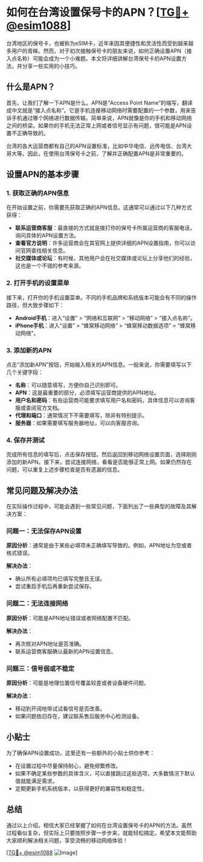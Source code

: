 # 如何在台湾设置保号卡的APN？[[TG💪+ @esim1088](https://t.me/s/esim1088)]

台湾地区的保号卡，也被称为eSIM卡，近年来因其便捷性和灵活性而受到越来越多用户的青睐。然而，对于初次接触保号卡的朋友来说，如何正确设置APN（接入点名称）可能会成为一个小难题。本文将详细讲解台湾保号卡的APN设置方法，并分享一些实用的小技巧。

## 什么是APN？

首先，让我们了解一下APN是什么。APN是“Access Point Name”的缩写，翻译成中文就是“接入点名称”。它是手机连接移动网络时需要配置的一个参数，用来告诉手机通过哪个网络进行数据传输。简单来说，APN就像是你的手机和移动网络之间的桥梁。如果你的手机无法正常上网或者信号显示有问题，很可能是APN设置不正确导致的。

台湾的各大运营商都有自己的APN设置标准，比如中华电信、远传电信、台湾大哥大等。因此，在使用台湾保号卡之前，了解并正确配置APN是非常重要的。

## 设置APN的基本步骤

### 1. 获取正确的APN信息

在开始设置之前，你需要先获取正确的APN信息。这通常可以通过以下几种方式获得：

- **联系运营商客服**：最直接的方式就是拨打你的保号卡所属运营商的客服电话，询问具体的APN设置方法。
- **查看官方说明**：许多运营商会在其官网上提供详细的APN设置指南，你可以访问官网查找相关信息。
- **社交媒体或论坛**：有时候，其他用户会在社交媒体或论坛上分享他们的经验，这也是一个不错的参考来源。

### 2. 打开手机的设置菜单

接下来，打开你的手机设置菜单。不同的手机品牌和系统版本可能会有不同的操作路径，但大致步骤如下：

- **Android手机**：进入“设置” > “网络和互联网” > “移动网络” > “接入点名称”。
- **iPhone手机**：进入“设置” > “蜂窝移动网络” > “蜂窝移动数据选项” > “蜂窝移动网络”。

### 3. 添加新的APN

点击“添加新APN”按钮，开始输入相关的APN信息。一般来说，你需要填写以下几个关键字段：

- **名称**：可以随意填写，方便你自己识别即可。
- **APN**：这是最重要的部分，必须填写运营商提供的APN地址。
- **用户名和密码**：有些运营商可能要求填写用户名和密码，具体信息可以咨询客服或查阅官方文档。
- **代理和端口**：通常情况下不需要填写，除非有特别提示。
- **服务器**：如果需要填写服务器地址，可以向客服咨询。

### 4. 保存并测试

完成所有信息的填写后，点击保存按钮。然后返回到移动网络设置页面，选择刚刚添加的新APN。接下来，尝试连接网络，看看是否能够正常上网。如果仍然存在问题，可以重复上述步骤检查是否有遗漏的信息。

## 常见问题及解决办法

在实际操作过程中，可能会遇到一些常见问题，下面列出了一些典型的故障及其解决方案：

### 问题一：无法保存APN设置

**原因分析**：通常是由于某些必填项未正确填写导致的。例如，APN地址为空或者格式错误。

**解决办法**：
- 确认所有必填项均已填写完整且无误。
- 尝试重启手机后再重新尝试保存。

### 问题二：无法连接网络

**原因分析**：可能是APN地址错误或者网络配置不匹配。

**解决办法**：
- 再次核对APN地址是否准确。
- 联系运营商客服确认最新的APN设置信息。

### 问题三：信号弱或不稳定

**原因分析**：可能是地理位置信号覆盖较差或者设备硬件问题。

**解决办法**：
- 移动到开阔地带试试看信号是否改善。
- 如果问题依旧存在，建议联系售后服务中心检测设备。

## 小贴士

为了确保APN设置成功，这里还有一些额外的小贴士供你参考：

- 在设置过程中尽量保持耐心，避免频繁修改。
- 如果不确定某些参数的具体含义，可以直接跳过这些选项，大多数情况下默认值就能满足需求。
- 定期更新手机系统版本，以获得更好的兼容性和稳定性。

## 总结

通过以上介绍，相信大家已经掌握了如何在台湾设置保号卡的APN的方法。虽然过程看似复杂，但实际上只要按照步骤一步步来，就能轻松搞定。希望本文能帮助大家顺利解决相关问题，享受流畅的移动网络体验！

[[TG💪+ @esim1088](https://t.me/s/esim1088) ![Image](https://i.postimg.cc/4NQfJmqS/Snipaste-2025-05-13-00-14-12.png)]